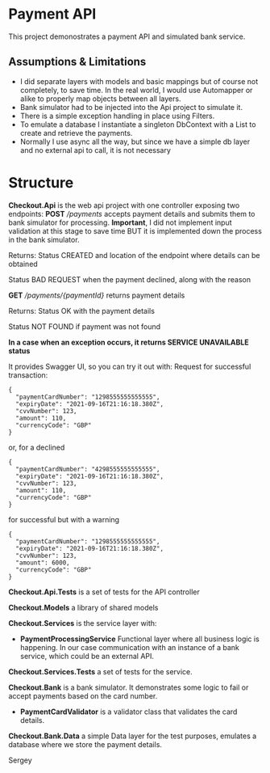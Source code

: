 # Payment API

This project demonostrates a payment API and simulated bank service.

## Assumptions & Limitations


 - I did separate layers with models and basic mappings but of course not completely, to save time. In the real world, I would use Automapper or alike to properly map objects between all layers.
 - Bank simulator had to be injected into the Api project to simulate it.
 - There is a simple exception handling in place using Filters.
 - To emulate a database I instantiate a singleton DbContext with a List to create and retrieve the payments. 
 - Normally I use async all the way, but since we have a simple db layer and no external api to call, it is not necessary

# Structure

**Checkout.Api** is the web api project with one controller exposing two endpoints:
**POST** */payments*  accepts payment details and submits them to bank simulator for processing. **Important**, I did not implement input validation at this stage to save time BUT it is implemented down the process in the bank simulator.

Returns:
Status CREATED and location of the endpoint where details can be obtained

Status BAD REQUEST when the payment declined, along with the reason

**GET** */payments/{paymentId}* returns payment details

Returns:
Status OK with the payment details

Status NOT FOUND if payment was not found

**In a case when an exception occurs, it returns SERVICE UNAVAILABLE status**

It provides Swagger UI, so you can try it out with:
Request for successful transaction:

    {
      "paymentCardNumber": "1298555555555555",
      "expiryDate": "2021-09-16T21:16:18.380Z",
      "cvvNumber": 123,
      "amount": 110,
      "currencyCode": "GBP"
    }

or, for a declined

    {
      "paymentCardNumber": "4298555555555555",
      "expiryDate": "2021-09-16T21:16:18.380Z",
      "cvvNumber": 123,
      "amount": 110,
      "currencyCode": "GBP"
    }

for successful but with a warning

    {
      "paymentCardNumber": "1298555555555555",
      "expiryDate": "2021-09-16T21:16:18.380Z",
      "cvvNumber": 123,
      "amount": 6000,
      "currencyCode": "GBP"
    }

**Checkout.Api.Tests** is a set of tests for the API controller

**Checkout.Models** a library of shared models

**Checkout.Services** is the service layer with:

 - **PaymentProcessingService** Functional layer where all business logic is happening. In our case communication with an instance of a bank service, which could be an external API.

**Checkout.Services.Tests** a set of tests for the service. 

**Checkout.Bank** is a bank simulator. It demonstrates some logic to fail or accept payments based on the card number. 

 - **PaymentCardValidator** is a validator class that validates the card details.

**Checkout.Bank.Data** a simple Data layer for the test purposes, emulates a database where we store the payment details. 

Sergey